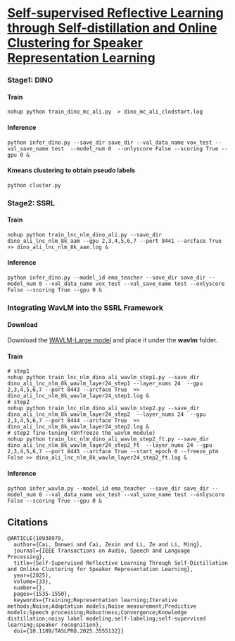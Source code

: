 # [Self-supervised Reflective Learning through Self-distillation and Online Clustering for Speaker Representation Learning](https://ieeexplore.ieee.org/document/10938970)

### Stage1: DINO

#### Train

```
nohup python train_dino_mc_ali.py  > dino_mc_ali_clodstart.log
```

#### Inference

```
python infer_dino.py --save_dir save_dir --val_data_name vox_test --val_save_name test  --model_num 0  --onlyscore False --scoring True --gpu 0 &
```

#### Kmeans clustering to obtain pseudo labels

```
python cluster.py
```

### Stage2: SSRL

#### Train

```
nohup python train_lnc_nlm_dino_ali.py --save_dir dino_ali_lnc_nlm_8k_aam --gpu 2,3,4,5,6,7 --port 8441 --arcface True >> dino_ali_lnc_nlm_8k_aam.log & 
```

#### Inference

```
python infer_dino.py --model_id ema_teacher --save_dir save_dir --model_num 0 --val_data_name vox_test --val_save_name test --onlyscore False --scoring True --gpu 0 &
```

### Integrating WavLM into the SSRL Framework

#### Download

Download the [WAVLM-Large model](https://github.com/microsoft/unilm/tree/master/wavlm) and place it under the **wavlm** folder.

#### Train

```
# step1
nohup python train_lnc_nlm_dino_ali_wavlm_step1.py --save_dir dino_ali_lnc_nlm_8k_wavlm_layer24_step1 --layer_nums 24  --gpu 2,3,4,5,6,7 --port 8443 --arcface True  >> dino_ali_lnc_nlm_8k_wavlm_layer24_step1.log & 
# step2
nohup python train_lnc_nlm_dino_ali_wavlm_step2.py --save_dir dino_ali_lnc_nlm_8k_wavlm_layer24_step2  --layer_nums 24  --gpu 2,3,4,5,6,7 --port 8444 --arcface True  >> dino_ali_lnc_nlm_8k_wavlm_layer24_step2.log & 
# step2 fine-tuning (Unfreeze the wavlm module)
nohup python train_lnc_nlm_dino_ali_wavlm_step2_ft.py --save_dir dino_ali_lnc_nlm_8k_wavlm_layer24_step2_ft  --layer_nums 24 --gpu 2,3,4,5,6,7 --port 8445 --arcface True --start_epoch 0 --freeze_ptm False >> dino_ali_lnc_nlm_8k_wavlm_layer24_step2_ft.log & 
```

#### Inference

```
python infer_wavlm.py --model_id ema_teacher --save_dir save_dir --model_num 0 --val_data_name vox_test --val_save_name test --onlyscore False --scoring True --gpu 0 &
```

## Citations

```
@ARTICLE{10938970,
  author={Cai, Danwei and Cai, Zexin and Li, Ze and Li, Ming},
  journal={IEEE Transactions on Audio, Speech and Language Processing}, 
  title={Self-Supervised Reflective Learning Through Self-Distillation and Online Clustering for Speaker Representation Learning}, 
  year={2025},
  volume={33},
  number={},
  pages={1535-1550},
  keywords={Training;Representation learning;Iterative methods;Noise;Adaptation models;Noise measurement;Predictive models;Speech processing;Robustness;Convergence;Knowledge distillation;noisy label modeling;self-labeling;self-supervised learning;speaker recognition},
  doi={10.1109/TASLPRO.2025.3555132}}
```

